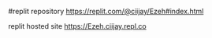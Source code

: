 #replit repository https://replit.com/@ciijay/Ezeh#index.html

replit hosted site https://Ezeh.ciijay.repl.co
